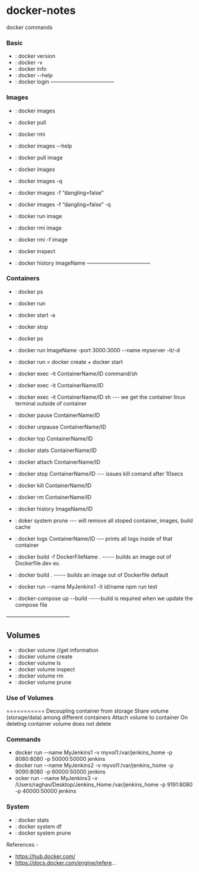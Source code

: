 # docker-notes
docker commands


### Basic
* : docker version
* : docker -v
* : docker info
* : docker --help
* : docker login
————————————
### Images
* : docker images
* : docker pull
* : docker rmi

* : docker images --help
* : docker pull image
* : docker images
* : docker images -q
* : docker images -f “dangling=false”
* : docker images -f “dangling=false” -q

* : docker run image
* : docker rmi image
* : docker rmi -f image

* : docker inspect
* : docker history imageName
————————————
### Containers
* : docker ps
* : docker run
* : docker start -a
* : docker stop
* : docker ps
* : docker run ImageName -port 3000:3000 --name myserver -it/-d
* : docker run = docker create + docker start
* : docker exec -it ContainerName/ID command/sh
* : docker exec -it ContainerName/ID <command to run inside container>
* : docker exec -it ContainerName/ID sh --- we get the container linux terminal outside of container

* : docker pause ContainerName/ID
* : docker unpause  ContainerName/ID

* : docker top ContainerName/ID
* : docker stats ContainerName/ID

* : docker attach ContainerName/ID
* : docker stop ContainerName/ID --- issues kill comand after 10secs
* : docker kill ContainerName/ID
* : docker rm ContainerName/ID

* : docker history ImageName/ID
* : doker system prune  --- will remove all stoped container, images, build cache
* : docker logs ContainerName/ID --- prints all logs inside of that container

* : docker build -f DockerFileName . ----- builds an image out of Dockerfile.dev ex.
* : docker build . ----- builds an image out of Dockerfile default
* : docker run --name MyJenkins1 -it id/name npm run test
* : docker-compose up --build -----build is required when we update the compose file

————————————
## Volumes
* : docker volume  //get information
* : docker volume create
* : docker volume ls
* : docker volume inspect
* : docker volume rm
* : docker volume prune


### Use of Volumes
===========
Decoupling container from storage
Share volume (storage/data) among different containers
Attach volume to container
On deleting container volume does not delete



### Commands
* docker run --name MyJenkins1 -v myvol1:/var/jenkins_home -p 8080:8080 -p 50000:50000 jenkins
* docker run --name MyJenkins2 -v myvol1:/var/jenkins_home -p 9090:8080 -p 60000:50000 jenkins
* ocker run --name MyJenkins3 -v /Users/raghav/Desktop/Jenkins_Home:/var/jenkins_home -p 9191:8080 -p 40000:50000 jenkins

### System
* : docker stats
* : docker system df
* : docker system prune

References - 
* https://hub.docker.com/
* https://docs.docker.com/engine/refere...
